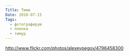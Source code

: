 ```yaml
---
Title: Тима
Date: 2010-07-15
Tags:
  - фотографирую
  - пленка
  - тимур
---
```


http://www.flickr.com/photos/alexeypegov/4796458300